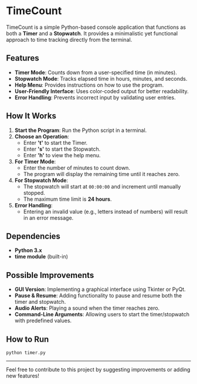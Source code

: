 # TimeCount
TimeCount is a simple Python-based console application that functions as both a **Timer** and a **Stopwatch**. It provides a minimalistic yet functional approach to time tracking directly from the terminal.

## Features
- **Timer Mode**: Counts down from a user-specified time (in minutes).
- **Stopwatch Mode**: Tracks elapsed time in hours, minutes, and seconds.
- **Help Menu**: Provides instructions on how to use the program.
- **User-Friendly Interface**: Uses color-coded output for better readability.
- **Error Handling**: Prevents incorrect input by validating user entries.

## How It Works
1. **Start the Program**: Run the Python script in a terminal.
2. **Choose an Operation**:
   - Enter **'t'** to start the Timer.
   - Enter **'s'** to start the Stopwatch.
   - Enter **'h'** to view the help menu.
3. **For Timer Mode**:
   - Enter the number of minutes to count down.
   - The program will display the remaining time until it reaches zero.
4. **For Stopwatch Mode**:
   - The stopwatch will start at `00:00:00` and increment until manually stopped.
   - The maximum time limit is **24 hours**.
5. **Error Handling**:
   - Entering an invalid value (e.g., letters instead of numbers) will result in an error message.

## Dependencies
- **Python 3.x**
- **time module** (built-in)

## Possible Improvements
- **GUI Version**: Implementing a graphical interface using Tkinter or PyQt.
- **Pause & Resume**: Adding functionality to pause and resume both the timer and stopwatch.
- **Audio Alerts**: Playing a sound when the timer reaches zero.
- **Command-Line Arguments**: Allowing users to start the timer/stopwatch with predefined values.

## How to Run
```sh
python timer.py
```

---
Feel free to contribute to this project by suggesting improvements or adding new features!

